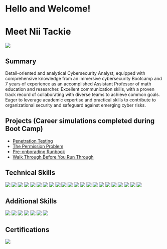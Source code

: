 # Hello and Welcome!
# Meet Nii Tackie 


<a href="https://linkedin.com/in/niiansahtackie"><img src="https://img.shields.io/badge/-LinkedIn-0072b1?&style=for-the-badge&logo=linkedin&logoColor=white" /></a>


## Summary
Detail-oriented and analytical Cybersecurity Analyst, equipped with comprehensive knowledge from an immersive cybersecurity Bootcamp and 7 years of experience as an accomplished Assistant Professor of math education and researcher. Excellent communication skills, with a proven track record of collaborating with diverse teams to achieve common goals. Eager to leverage academic expertise and practical skills to contribute to organizational security and safeguard against emerging cyber risks.



## Projects (Career simulations completed during Boot Camp)
- <a href="https://github.com/ansahtackie/Penetration-Testing/tree/main">Penetration Testing</a>
- <a href="https://github.com/ansahtackie/The-Permission-Problem/tree/main">The Permission Problem</a>
- <a href="https://github.com/ansahtackie/Pre-onboarding-Runbook/tree/main">Pre-onborading Runbook</a>
- <a href="https://github.com/ansahtackie/Walk-Through-Before-You-Run-Through/tree/main">Walk Through Before You Run Through</a>



## Technical Skills 


<div>
    <img src="https://img.shields.io/badge/-Wireshark-1679A7?&style=for-the-badge&logo=Wireshark&logoColor=white" />
    <img src="https://img.shields.io/badge/-Snort-990000?&style=for-the-badge&logo=Snort&logoColor=white">
    <img src="https://img.shields.io/badge/-Nmap-990000?&style=for-the-badge&logo=Nmap&logoColor=white">
    <img src="https://img.shields.io/badge/-Metasploit-1679A7?&style=for-the-badge&logo=Metasploit&logoColor=white">
    <img src="https://img.shields.io/badge/-Nessus-339933?&style=for-the-badge&logo=Nessus&logoColor=white">
    <img src="https://img.shields.io/badge/-Firewall-FFA500?&style=for-the-badge&logo=Firewall&logoColor=white">    
    <img src="https://img.shields.io/badge/-Splunk-000000?&style=for-the-badge&logo=Splunk&logoColor=white" />
    <img src="https://img.shields.io/badge/-Command_Line-000000?&style=for-the-badge&logo=Command_Line&logoColor=white" />
    <img src="https://img.shields.io/badge/-Linux-FCC624?&style=for-the-badge&logo=Linux&logoColor=black" />
    <img src="https://img.shields.io/badge/-Python-3776AB?&style=for-the-badge&logo=Python&logoColor=white" />
    <img src="https://img.shields.io/badge/-Burp_Suite-FF4500?&style=for-the-badge&logo=Burp_Suite&logoColor=white" />
    <img src="https://img.shields.io/badge/-John_The_Ripper-FF6600?&style=for-the-badge&logo=John_The_Ripper&logoColor=white" />
    <img src="https://img.shields.io/badge/-PowerShell-5391FE?&style=for-the-badge&logo=PowerShell&logoColor=white" />
    <img src="https://img.shields.io/badge/-Windows_Server-0078D6?&style=for-the-badge&logo=Windows&logoColor=white" />
    <img src="https://img.shields.io/badge/-IDS-FFA500?&style=for-the-badge&logo=IDS&logoColor=white" />
    <img src="https://img.shields.io/badge/-IPS-FFA500?&style=for-the-badge&logo=IPS&logoColor=white" />
    <img src="https://img.shields.io/badge/-Digital_Forensics-1E90FF?&style=for-the-badge&logo=DigitalOcean&logoColor=white" />
    <img src="https://img.shields.io/badge/-Endpoint_Detection_and_Response-4B0082?&style=for-the-badge&logo=EDR&logoColor=white" />
    <img src="https://img.shields.io/badge/-Mimikatz-8B008B?&style=for-the-badge&logo=Mimikatz&logoColor=white" />
    <img src="https://img.shields.io/badge/-Active_Directory-00BFFF?&style=for-the-badge&logo=ActiveDirectory&logoColor=white" />
    <img src="https://img.shields.io/badge/-Networking-008080?&style=for-the-badge&logo=Networking&logoColor=white" />
    <img src="https://img.shields.io/badge/-Risk_Management-FF5733?&style=for-the-badge&logo=Risk_Management&logoColor=white" />    
</div>


## Additional Skills
<div>
   <img src="https://img.shields.io/badge/-NIST-3D85C6?&style=for-the-badge&logo=NIST&logoColor=white" />
   <img src="https://img.shields.io/badge/-FISMA-FF7F00?&style=for-the-badge&logo=FISMA&logoColor=white" />
   <img src="https://img.shields.io/badge/-HIPAA-008000?&style=for-the-badge&logo=HIPAA&logoColor=white" />
   <img src="https://img.shields.io/badge/-HITRUST-0069AA?&style=for-the-badge&logo=HITRUST&logoColor=white" />
   <img src="https://img.shields.io/badge/-PCI_DSS-4B0082?&style=for-the-badge&logo=PCI_DSS&logoColor=white" />
   <img src="https://img.shields.io/badge/-POA%26M-FFA500?&style=for-the-badge&logo=POA%26M&logoColor=white" />
   <img src="https://img.shields.io/badge/-CISM-006699?&style=for-the-badge&logo=CISM&logoColor=white" />
   
    
</div>





## Certifications

<div>
<img src="https://img.shields.io/badge/-Security%2B-FF0000?&style=for-the-badge&logo=CompTIA&logoColor=white" />

</div>

